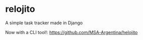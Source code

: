 relojito
========

A simple task tracker made in Django

Now with a CLI tool!: https://github.com/MSA-Argentina/helojito
